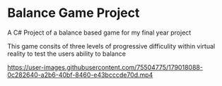 # Balance Game Project
 A C# Project of a balance based game for my final year project
 
 This game consits of three levels of progressive difficulity within virtual reality to test the users ability to balance
 


 


https://user-images.githubusercontent.com/75504775/179018088-0c282640-a2b6-40bf-8460-e43bcccde70d.mp4


